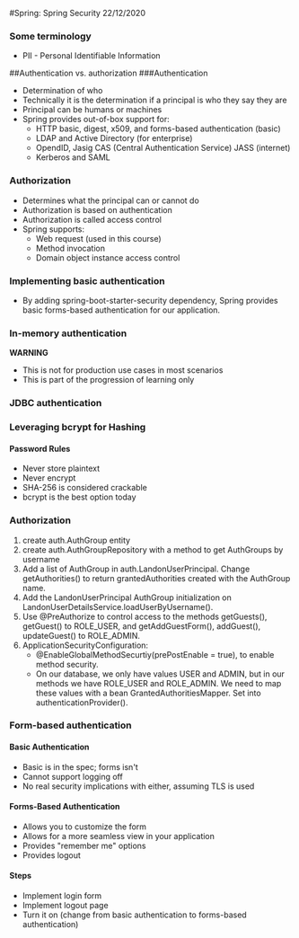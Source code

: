 #Spring: Spring Security
22/12/2020

	
### Some terminology
* PII - Personal Identifiable Information

##Authentication vs. authorization
###Authentication
* Determination of who
* Technically it is the determination if a principal is who they say they are
* Principal can be humans or machines
* Spring provides out-of-box support for:
	* HTTP basic, digest, x509, and forms-based authentication (basic)
	* LDAP and Active Directory (for enterprise)
	* OpendID, Jasig CAS (Central Authentication Service) JASS (internet)
	* Kerberos and SAML

### Authorization
* Determines what the principal can or cannot do
* Authorization is based on authentication
* Authorization is called access control
* Spring supports:
	* Web request (used in this course)
	* Method invocation
	* Domain object instance access control

### Implementing basic authentication
* By adding spring-boot-starter-security dependency, Spring provides basic forms-based authentication for our application.

### In-memory authentication
**WARNING** 
* This is not for production use cases in most scenarios
* This is part of the progression of learning only

### JDBC authentication

### Leveraging bcrypt for Hashing
#### Password Rules
* Never store plaintext
* Never encrypt
* SHA-256 is considered crackable
* bcrypt is the best option today

### Authorization
1. create auth.AuthGroup entity
2. create auth.AuthGroupRepository with a method to get AuthGroups by username
3. Add a list of AuthGroup in auth.LandonUserPrincipal. Change getAuthorities() to return grantedAuthorities created with the AuthGroup name. 
4. Add the LandonUserPrincipal AuthGroup initialization on LandonUserDetailsService.loadUserByUsername().
5. Use @PreAuthorize to control access to the methods getGuests(), getGuest() to ROLE_USER, and getAddGuestForm(), addGuest(), updateGuest() to ROLE_ADMIN. 
6. ApplicationSecurityConfiguration:
	* @EnableGlobalMethodSecurtiy(prePostEnable = true), to enable method security.
	* On our database, we only have values USER and ADMIN, but in our methods we have ROLE_USER and ROLE_ADMIN. We need to map these values with a bean GrantedAuthoritiesMapper. Set into authenticationProvider().
	
### Form-based authentication
#### Basic Authentication
* Basic is in the spec; forms isn't
* Cannot support logging off
* No real security implications with either, assuming TLS is used

#### Forms-Based Authentication
* Allows you to customize the form
* Allows for a more seamless view in your application
* Provides "remember me" options
* Provides logout

#### Steps
* Implement login form
* Implement logout page
* Turn it on (change from basic authentication to forms-based authentication)